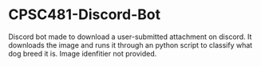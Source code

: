 # CPSC481-Discord-Bot
Discord bot made to download a user-submitted attachment on discord.
It downloads the image and runs it through an python script to classify what dog breed it is.
Image idenfitier not provided.